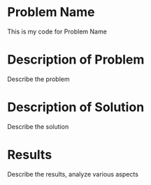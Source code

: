 # Problem Name

This is my code for Problem Name

# Description of Problem

Describe the problem

# Description of Solution

Describe the solution

# Results

Describe the results, analyze various aspects
